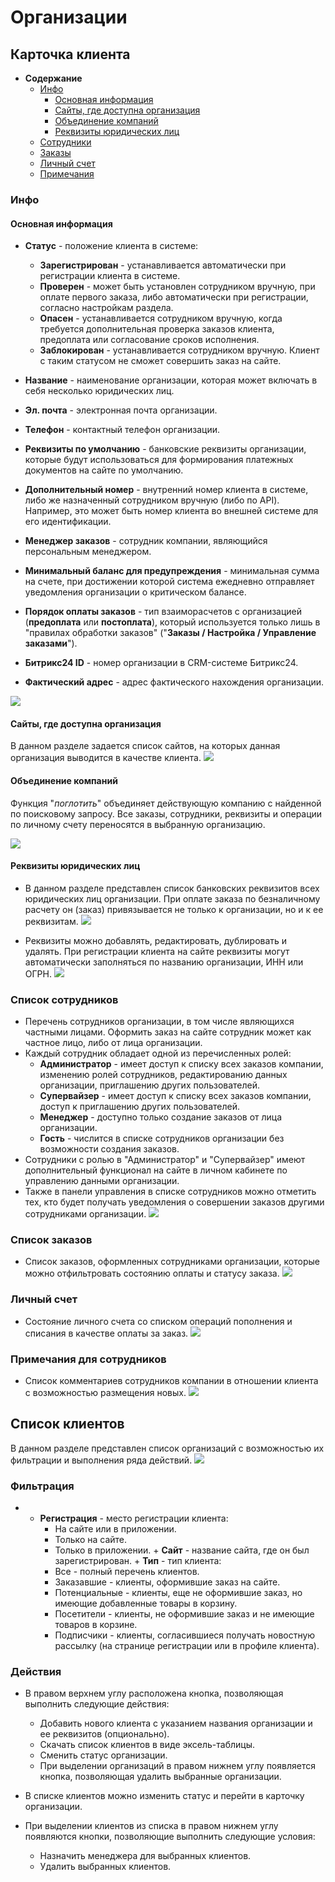 # Организации
## Карточка клиента
* __Содержание__
    + [Инфо](/customers/b2b?id=Основная-информация)
        + [Основная информация](/customers/b2b?id=Основная-информация)
        + [Сайты, где доступна организация](/customers/b2b?id=Сайты-где-доступна-организация)
        + [Объединение компаний](/customers/b2b?id=Объединение-компаний)
        + [Реквизиты юридических лиц](/customers/b2b?id=Реквизиты-юридических-лиц)
    + [Сотрудники](/customers/b2b?id=Список-сотрудников)
    + [Заказы](/customers/b2b?id=Список-заказов)
    + [Личный счет](/customer/b2b?id=Личный-счет)
    + [Примечания](/customers/b2b?id=Примечания-для-сотрудников)

### Инфо
#### Основная информация
* __Статус__ - положение клиента в системе:
    + __Зарегистрирован__ - устанавливается автоматически при регистрации клиента в системе.
    + __Проверен__ - может быть установлен сотрудником вручную, при оплате первого заказа, либо автоматически при регистрации, согласно настройкам раздела.
    + __Опасен__ - устанавливается сотрудником вручную, когда требуется дополнительная проверка заказов клиента, предоплата или согласование сроков исполнения.
    + __Заблокирован__ - устанавливается сотрудником вручную. Клиент с таким статусом не сможет совершить заказ на сайте.

* __Название__ - наименование организации, которая может включать в себя несколько юридических лиц.
* __Эл. почта__ - электронная  почта организации.
* __Телефон__ - контактный телефон организации.
* __Реквизиты по умолчанию__ - банковские реквизиты организации, которые будут использоваться для формирования платежных документов на сайте по умолчанию.
* __Дополнительный номер__ - внутренний номер клиента в системе, либо же назначенный сотрудником вручную (либо по API). Например, это может быть номер клиента во внешней системе для его идентификации.
* __Менеджер заказов__ - сотрудник компании, являющийся персональным менеджером.
* __Минимальный баланс для предупреждения__ - минимальная сумма на счете, при достижении которой система ежедневно отправляет уведомления организации о критическом балансе.
* __Порядок оплаты заказов__ - тип взаиморасчетов с организацией (__предоплата__ или __постоплата__), который используется только лишь в "правилах обработки заказов" ("__Заказы / Настройка / Управление заказами__").
* __Битрикс24 ID__ - номер организации в CRM-системе Битрикс24.
* __Фактический адрес__ -  адрес фактического нахождения организации.

![](../_media/customer/info-company.png)

#### Сайты, где доступна организация
В данном разделе задается список сайтов, на которых данная организация выводится в качестве клиента.
![](../_media/customer/websites.png)

#### Объединение компаний
Функция "_поглотить_" объединяет действующую компанию с найденной по поисковому запросу. Все заказы, сотрудники, реквизиты и операции по личному счету переносятся в выбранную организацию.

![](../_media/customer/merge.png)

#### Реквизиты юридических лиц
* В данном разделе представлен список банковских реквизитов всех юридических лиц организации. При оплате заказа по безналичному расчету он (заказ) привязывается не только к организации, но и к ее  реквизитам. 
![](../_media/customer/organization-list.png)

* Реквизиты можно добавлять, редактировать, дублировать и удалять. При регистрации клиента на сайте реквизиты могут автоматически заполняться по названию организации, ИНН или ОГРН.
![](../_media/customer/organization-edit.png)

### Список сотрудников
* Перечень сотрудников организации, в том числе являющихся частными лицами. Оформить заказ на сайте сотрудник может как частное лицо, либо от лица организации.
* Каждый сотрудник обладает одной из перечисленных ролей:
    + __Администратор__ - имеет доступ к списку всех заказов компании, изменению ролей сотрудников, редактированию данных организации, приглашению других пользователей.
    + __Супервайзер__ - имеет доступ к списку всех заказов компании, доступ к приглашению других пользователей.
    + __Менеджер__ - доступно только создание заказов от лица организации.
    + __Гость__ - числится в списке сотрудников организации без возможности создания заказов.
* Сотрудники с ролью в "Администратор" и "Супервайзер" имеют дополнительный функционал на сайте в личном кабинете по управлению данными организации.
* Также в панели управления в списке сотрудников можно отметить тех, кто будет получать уведомления о совершении заказов другими сотрудниками организации.
![](../_media/customer/staff.png)

### Список заказов
* Список заказов, оформленных сотрудниками организации, которые можно отфильтровать состоянию оплаты и статусу заказа.
![](../_media/customer/company-orders.png)

### Личный счет
* Состояние личного счета со списком операций пополнения и списания в качестве оплаты за заказ.
![](../_media/customer/company-balance.png)

### Примечания для сотрудников
* Список комментариев сотрудников компании в отношении клиента с возможностью размещения новых.
![](../_media/customer/company-notes.png)

## Список клиентов
В данном разделе представлен список организаций с возможностью их фильтрации и выполнения ряда действий.
![](../_media/customer/b2b-list.png)

### Фильтрация
*    + __Регистрация__ - место регистрации клиента:
        - На сайте или в приложении.
        - Только на сайте.
        - Только в приложении.
    + __Сайт__ - название сайта, где он был зарегистрирован.
    + __Тип__ - тип клиента:
        - Все - полный перечень клиентов.
        - Заказавшие - клиенты, оформившие заказ на сайте.
        - Потенциальные - клиенты, еще не оформившие заказ, но имеющие добавленные товары в корзину.
        - Посетители - клиенты, не оформившие заказ и не имеющие товаров в корзине.
        - Подписчики - клиенты, согласившиеся получать новостную рассылку (на странице регистрации или в профиле клиента).

### Действия
* В правом верхнем углу расположена кнопка, позволяющая выполнить следующие действия:
    + Добавить нового клиента с указанием названия организации и ее реквизитов (опционально).
    + Скачать список клиентов в виде эксель-таблицы.
    + Сменить статус организации.
    + При выделении организаций в правом нижнем углу появляется кнопка, позволяющая удалить выбранные организации.
    
* В списке клиентов можно изменить статус и перейти в карточку организации.

* При выделении клиентов из списка в правом нижнем углу появляются кнопки, позволяющие выполнить следующие условия:
    + Назначить менеджера для выбранных клиентов.
    + Удалить выбранных клиентов.